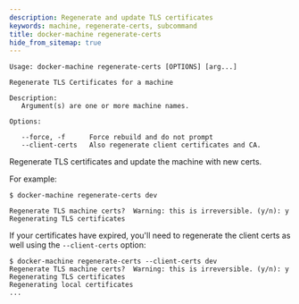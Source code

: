```yaml
---
description: Regenerate and update TLS certificates
keywords: machine, regenerate-certs, subcommand
title: docker-machine regenerate-certs
hide_from_sitemap: true
---
```


```none
Usage: docker-machine regenerate-certs [OPTIONS] [arg...]

Regenerate TLS Certificates for a machine

Description:
   Argument(s) are one or more machine names.

Options:

   --force, -f		Force rebuild and do not prompt
   --client-certs	Also regenerate client certificates and CA.
```

Regenerate TLS certificates and update the machine with new certs.

For example:

```none
$ docker-machine regenerate-certs dev

Regenerate TLS machine certs?  Warning: this is irreversible. (y/n): y
Regenerating TLS certificates
```

If your certificates have expired, you'll need to regenerate the client certs
as well using the `--client-certs` option:

```none
$ docker-machine regenerate-certs --client-certs dev
Regenerate TLS machine certs?  Warning: this is irreversible. (y/n): y
Regenerating TLS certificates
Regenerating local certificates
...
```
